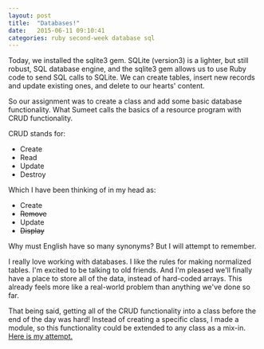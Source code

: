 ```yaml
---
layout: post
title:  "Databases!"
date:   2015-06-11 09:10:41
categories: ruby second-week database sql
---
```


Today, we installed the sqlite3 gem.  SQLite (version3) is a lighter, but still robust, SQL database engine, and the sqlite3 gem allows us to use Ruby code to send SQL calls to SQLite.  We can create tables, insert new records and update existing ones, and delete to our hearts' content.

So our assignment was to create a class and add some basic database functionality.  What Sumeet calls the basics of a resource program with CRUD functionality.

CRUD stands for:

 - Create
 - Read
 - Update
 - Destroy

Which I have been thinking of in my head as:

 - Create
 - ~~Remove~~
 - Update
 - ~~Display~~

Why must English have so many synonyms?  But I will attempt to remember.

I really love working with databases.  I like the rules for making normalized tables.  I'm excited to be talking to old friends.  And I'm pleased we'll finally have a place to store all of the data, instead of hard-coded arrays.  This already feels more like a real-world problem than anything we've done so far.

That being said, getting all of the CRUD functionality into a class before the end of the day was hard!  Instead of creating a specific class, I made a module, so this functionality could be extended to any class as a mix-in.  [Here is my attempt.](https://github.com/Gmfholley/06-11-sqlite/blob/master/database_connector.rb)